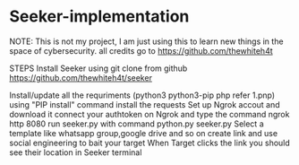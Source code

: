 # Seeker-implementation
NOTE: This is not my project, I am just using this to learn new things in the space of cybersecurity. all credits go to https://github.com/thewhiteh4t 

STEPS 
Install Seeker using git clone from github https://github.com/thewhiteh4t/seeker

Install/update all the requriments (python3 python3-pip php refer 1.pnp)
using "PIP install" command install the requests
Set up Ngrok accout and download it
connect your authtoken on Ngrok and type the command ngrok http 8080
run seeker.py with command python.py seeker.py
Select a template like whatsapp group,google drive and so on
create link and use social engineering to bait your target
When Target clicks the link you should see their location in Seeker terminal 


